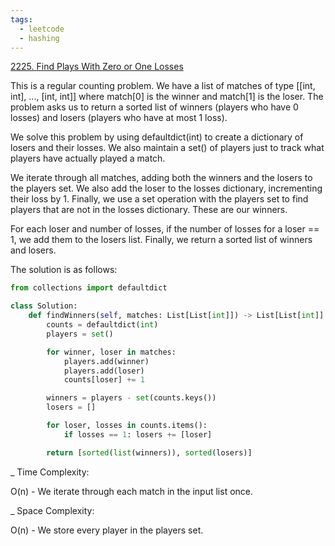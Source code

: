```yaml
---
tags:
  - leetcode
  - hashing
---
```


<a href="https://leetcode.com/problems/find-players-with-zero-or-one-losses/">
2225. Find Plays With Zero or One Losses</a>

This is a regular counting problem. We have a list of matches of type
[[int, int], ..., [int, int]] where match[0] is the winner and match[1] is the
loser. The problem asks us to return a sorted list of winners (players who have
0 losses) and losers (players who have at most 1 loss).

We solve this problem by using defaultdict(int) to create a dictionary of losers
and their losses. We also maintain a set() of players just to track what players
have actually played a match.

We iterate through all matches, adding both the winners and the losers to the
players set. We also add the loser to the losses dictionary, incrementing their
loss by 1. Finally, we use a set operation with the players set to find players
that are not in the losses dictionary. These are our winners.

For each loser and number of losses, if the number of losses for a loser == 1,
we add them to the losers list. Finally, we return a sorted list of winners and
losers.

The solution is as follows:

```python
from collections import defaultdict

class Solution:
    def findWinners(self, matches: List[List[int]]) -> List[List[int]]:
        counts = defaultdict(int)
        players = set()

        for winner, loser in matches:
            players.add(winner)
            players.add(loser)
            counts[loser] += 1

        winners = players - set(counts.keys())
        losers = []

        for loser, losses in counts.items():
            if losses == 1: losers += [loser]

        return [sorted(list(winners)), sorted(losers)]
```

\_ Time Complexity:

O(n) - We iterate through each match in the input list once.

\_ Space Complexity:

O(n) - We store every player in the players set.
